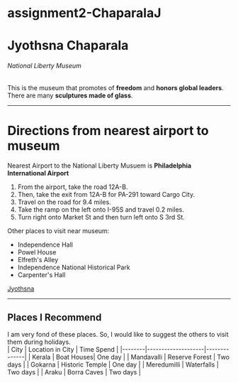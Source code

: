 # assignment2-ChaparalaJ

<!-- Header of maximum size -->
# Jyothsna Chaparala

<!-- Museum of smaller heading size -->
###### National Liberty Museum

<!-- Paragraph about museum -->
This is the museum that promotes of **freedom** and **honors global leaders**. <br>
There are many **sculptures made of glass**.

<!-- Horizontal line -->
----

<!-- Header for this section -->
# Directions from nearest airport to museum

<!-- Airport nearest to museum -->
Nearest Airport to the National Liberty Musuem is **Philadelphia International Airport**

<!-- Ordered list -->
1. From the airport, take the road 12A-B.
2. Then, take the exit from 12A-B for PA-291 toward Cargo City.
3. Travel on the road for 9.4 miles.
4. Take the ramp on the left onto I-95S and travel 0.2 miles.
5. Turn right onto Market St and then turn left onto S 3rd St.

<!-- Unordered list -->
Other places to visit near museum:
- Independence Hall
- Powel House
- Elfreth's Alley
- Independence National Historical Park
- Carpenter's Hall

<!-- Link to AboutMe.md -->
[Jyothsna](AboutMe.md)

<!-- Horizontal line -->
----

<!-- Tables -->
## Places I Recommend
I am very fond of these places. So, I would like to suggest the others to visit them during holidays.
<br>
| City | Location in City | Time Spend |
|--------|--------------------|--------------|
| Kerala | Boat Houses| One day |
| Mandavalli | Reserve Forest | Two days |
| Gokarna | Historic Temple | One day |
| Meredumilli | Waterfalls | Two days |
| Araku | Borra Caves | Two days |
